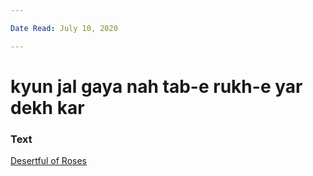 ```yaml
---

Date Read: July 10, 2020

---
```


# kyun jal gaya nah tab-e rukh-e yar dekh kar

### Text
[Desertful of Roses](http://www.columbia.edu/itc/mealac/pritchett/00ghalib/060/index_060.html)

